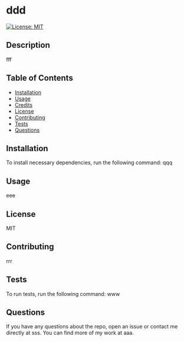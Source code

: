 # ddd

[![License: MIT](https://img.shields.io/badge/License-MIT-yellow.svg)](https://opensource.org/licenses/MIT)
    
## Description
    
fff

## Table of Contents
    
    
- [Installation](#installation)
- [Usage](#usage)
- [Credits](#credits)
- [License](#license)
- [Contributing](#contributing)
- [Tests](#tests)
- [Questions](#questions)
    
## Installation
    
To install necessary dependencies, run the following command:
qqq
    
## Usage
    
eee

## License

MIT
    
## Contributing
    
rrr
    
## Tests
    
To run tests, run the following command:
www
    
## Questions
    
If you have any questions about the repo, open an issue or contact me directly at sss. You can find more of my work at aaa.